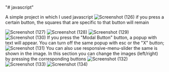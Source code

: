 "# javascript" 

A simple project in which I used javascript
![Screenshot (126)](https://github.com/duletashev1/javascript-project/assets/116757605/8c932dbf-a22f-48b2-a3a3-829c4789e27f)
if you press a certain button, the squares that are specific to that button will remain

![Screenshot (127)](https://github.com/duletashev1/javascript-project/assets/116757605/c063b136-0d84-4776-ae4f-5553852df196)
![Screenshot (128)](https://github.com/duletashev1/javascript-project/assets/116757605/fc56d457-1225-42f3-99d5-4694bd47fe82)
![Screenshot (129)](https://github.com/duletashev1/javascript-project/assets/116757605/d0cfcbc8-03ac-47b3-9bcf-7e1bb6f03ca1)
![Screenshot (130)](https://github.com/duletashev1/javascript-project/assets/116757605/a288b7f1-eef7-4cc3-af25-09da005c5be3)
If you press the "Modal Button" button, a popup with text will appear. You can turn off the same popup with esc or the "X" button;
![Screenshot (131)](https://github.com/duletashev1/javascript-project/assets/116757605/77a71160-4381-41c8-a634-3c98feee005f)
You can also use responsive-menu-slider the same is shown in the image.
In this section you can change the images (left/right) by pressing the corresponding buttons
![Screenshot (132)](https://github.com/duletashev1/javascript-project/assets/116757605/5f26a2ce-1bb0-45ad-846c-4d6c2756f6d6)
![Screenshot (133)](https://github.com/duletashev1/javascript-project/assets/116757605/a1835d3c-9be9-4348-88de-144fdae457e2)
![Screenshot (134)](https://github.com/duletashev1/javascript-project/assets/116757605/bf418ebe-d5fd-45b5-bd11-51a477a20237)

